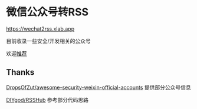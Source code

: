 # 微信公众号转RSS

https://wechat2rss.xlab.app

目前收录一些安全/开发相关的公众号

欢迎[推荐](https://github.com/ttttmr/wechat2rss/issues)

## Thanks

[DropsOfZut/awesome-security-weixin-official-accounts](https://github.com/DropsOfZut/awesome-security-weixin-official-accounts) 提供部分公众号信息

[DIYgod/RSSHub](https://github.com/DIYgod/RSSHub) 参考部分代码思路
